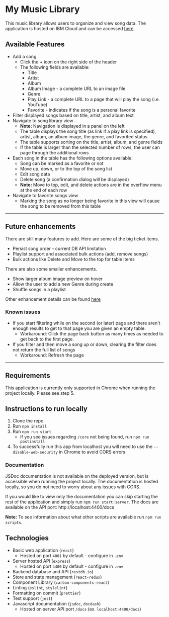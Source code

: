 # My Music Library
This music library allows users to organize and view song data.
The application is hosted on IBM Cloud and can be accessed [here](http://kai-kong-music-lib.mybluemix.net/).

## Available Features
- Add a song
    - Click the **+** icon on the right side of the header
    - The following fields are available:
        - Title
        - Artist
        - Album
        - Album Image - a complete URL to an image file
        - Genre
        - Play Link - a complete URL to a page that will play the song (i.e. YouTube)
        - Favorite - indicates if the song is a personal favorite
- Filter displayed songs based on title, artist, and album text
- Navigate to song library view
    - **Note:** Navigation is displayed in a panel on the left
    - The table displays the song title (as link if a play link is specified), artist, album, an album image, the genre, and favorited status
    - The table supports sorting on the title, artist, album, and genre fields
    - If the table is larger than the selected number of rows, the user can page through the additional rows
- Each song in the table has the following options available:
    - Song can be marked as a favorite or not
    - Move up, down, or to the top of the song list
    - Edit song data
    - Delete song (a confirmation dialog will be displayed)
    - **Note:** Move to top, edit, and delete actions are in the overflow menu at the end of each row
- Navigate to favorite songs view
    - Marking the song as no longer being favorite in this view will cause the song to be removed from this table
    
---

## Future enhancements
There are still many features to add. Here are some of the big ticket items.
- Persist song order - current DB API limitation
- Playlist support and associated bulk actions (add, remove songs)
- Bulk actions like Delete and Move to the top for table items

There are also some smaller enhancements.
- Show larger album image preview on hover
- Allow the user to add a new Genre during create
- Shuffle songs in a playlist

Other enhancement details can be found [here](https://github.com/ka65359/kai-kong-music-lib/issues/6)

### Known issues
- If you start filtering while on the second (or later) page and there aren't enough results to get to that page you are given an empty table. 
    - Workaround: Click the page back button as many times as needed to get back to the first page.
- If you filter and then move a song up or down, clearing the filter does not return the full list of songs
    - Workaround: Refresh the page 

---
## Requirements
This application is currently only supported in Chrome when running the project locally. Please see step 5.

## Instructions to run locally
1. Clone the repo
2. Run `npm install`
4. Run `npm run start`
    - If you see issues regarding `/core` not being found, run `npm run postinstall`
5. To successfully run this app from localhost you will need to use the `--disable-web-security` in Chrome to avoid CORS errors.

### Documentation
JSDoc documentation is not available on the deployed version, but is accessible when running the project locally.
The documentation is hosted locally, so you do not need to worry about any issues with CORS.

If you would like to view only the documentation you can skip starting the rest of the application and simply run `npm run start:server`.
The docs are available on the API port: http://localhost:4400/docs

**Note:** To see information about what other scripts are available run `npm run scripts`.


## Technologies
- Basic web application (`react`)
    - Hosted on port `4001` by default - configure in `.env`
- Server hosted API (`express`)
    - Hosted on port `4400` by default - configure in `.env`
- Backend database and API (`restdb.io`)
- Store and state management (`react-redux`)
- Component Library (`carbon-components-react`)
- Linting (`eslint`, `stylelint`)
- Formatting on commit (`prettier`)
- Test support (`jest`)
- Javascript documentation (`jsdoc`, `docdash`)
    - Hosted on server API port `/docs` (ex. `localhost:4400/docs`)
